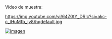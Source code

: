 Video de muestra:

https://img.youtube.com/vi/64Z0tY_DRIc?si=akc-c_tHuMfb_jv8/hqdefault.jpg

[![![imagen](https://github.com/user-attachments/assets/6b39f63c-f291-409c-b08e-592ddca2e126)
](https://img.youtube.com/vi/64Z0tY_DRIc?si=akc-c_tHuMfb_jv8/hqdefault.jpg)](https://youtu.be/64Z0tY_DRIc?si=akc-c_tHuMfb_jv8)


